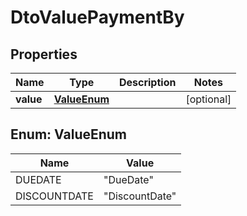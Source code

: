 
# DtoValuePaymentBy

## Properties
Name | Type | Description | Notes
------------ | ------------- | ------------- | -------------
**value** | [**ValueEnum**](#ValueEnum) |  |  [optional]


<a name="ValueEnum"></a>
## Enum: ValueEnum
Name | Value
---- | -----
DUEDATE | &quot;DueDate&quot;
DISCOUNTDATE | &quot;DiscountDate&quot;



